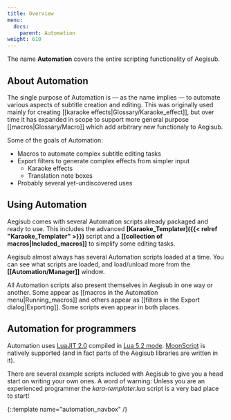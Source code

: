 ```yaml
---
title: Overview
menu:
  docs:
    parent: Automation
weight: 610
---
```


The name **Automation** covers the entire scripting functionality of Aegisub.

## About Automation
The single purpose of Automation is — as the name implies — to automate various aspects of subtitle creation and editing.
This was originally used mainly for creating [[karaoke effects|Glossary/Karaoke_effect]], but over time it has expanded in scope to support more general purpose [[macros|Glossary/Macro]] which add arbitrary new functionaly to Aegisub.

Some of the goals of Automation:

* Macros to automate complex subtitle editing tasks
* Export filters to generate complex effects from simpler input
  * Karaoke effects
  * Translation note boxes
* Probably several yet-undiscovered uses

## Using Automation
Aegisub comes with several Automation scripts already packaged and ready to use.
This includes the advanced **[Karaoke_Templater]({{< relref "Karaoke_Templater" >}})** script and a **[[collection of macros|Included_macros]]** to simplify some editing tasks.

Aegisub almost always has several Automation scripts loaded at a time.
You can see what scripts are loaded, and load/unload more from the **[[Automation/Manager]]** window.

All Automation scripts also present themselves in Aegisub in one way or another.
Some appear as [[macros in the Automation menu|Running_macros]] and others appear as [[filters in the Export dialog|Exporting]].
Some scripts even appear in both places.

## Automation for programmers  ##
Automation uses [LuaJIT 2.0](http://luajit.org/) compiled in [Lua 5.2 mode](http://www.lua.org/manual/5.2/).
[MoonScript](http://www.moonscript.org) is natively supported (and in fact parts of the Aegisub libraries are written in it).

There are several example scripts included with Aegisub to give you a head start on writing your own ones.
A word of warning: Unless you are an experienced programmer the _kara-templater.lua_ script is a very bad place to start!

{::template name="automation_navbox" /}
